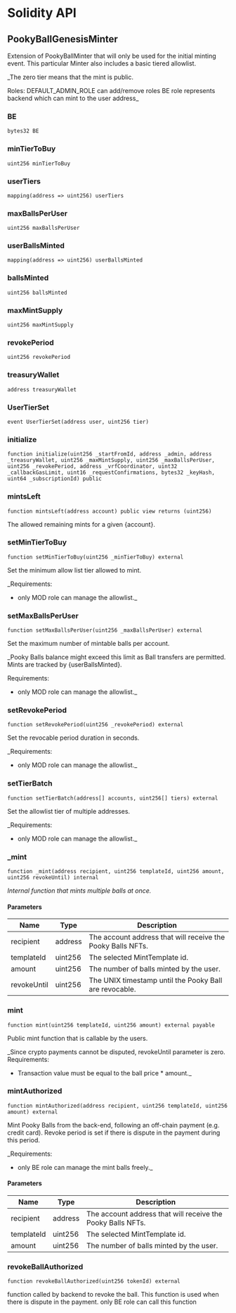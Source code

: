 # Solidity API

## PookyBallGenesisMinter

Extension of PookyBallMinter that will only be used for the initial minting event.
This particular Minter also includes a basic tiered allowlist.

_The zero tier means that the mint is public.

Roles:
  DEFAULT_ADMIN_ROLE can add/remove roles
  BE role represents backend which can mint to the user address_

### BE

```solidity
bytes32 BE
```

### minTierToBuy

```solidity
uint256 minTierToBuy
```

### userTiers

```solidity
mapping(address => uint256) userTiers
```

### maxBallsPerUser

```solidity
uint256 maxBallsPerUser
```

### userBallsMinted

```solidity
mapping(address => uint256) userBallsMinted
```

### ballsMinted

```solidity
uint256 ballsMinted
```

### maxMintSupply

```solidity
uint256 maxMintSupply
```

### revokePeriod

```solidity
uint256 revokePeriod
```

### treasuryWallet

```solidity
address treasuryWallet
```

### UserTierSet

```solidity
event UserTierSet(address user, uint256 tier)
```

### initialize

```solidity
function initialize(uint256 _startFromId, address _admin, address _treasuryWallet, uint256 _maxMintSupply, uint256 _maxBallsPerUser, uint256 _revokePeriod, address _vrfCoordinator, uint32 _callbackGasLimit, uint16 _requestConfirmations, bytes32 _keyHash, uint64 _subscriptionId) public
```

### mintsLeft

```solidity
function mintsLeft(address account) public view returns (uint256)
```

The allowed remaining mints for a given {account}.

### setMinTierToBuy

```solidity
function setMinTierToBuy(uint256 _minTierToBuy) external
```

Set the minimum allow list tier allowed to mint.

_Requirements:
- only MOD role can manage the allowlist._

### setMaxBallsPerUser

```solidity
function setMaxBallsPerUser(uint256 _maxBallsPerUser) external
```

Set the maximum number of mintable balls per account.

_Pooky Balls balance might exceed this limit as Ball transfers are permitted.
Mints are tracked by {userBallsMinted}.

Requirements:
- only MOD role can manage the allowlist._

### setRevokePeriod

```solidity
function setRevokePeriod(uint256 _revokePeriod) external
```

Set the revocable period duration in seconds.

_Requirements:
- only MOD role can manage the allowlist._

### setTierBatch

```solidity
function setTierBatch(address[] accounts, uint256[] tiers) external
```

Set the allowlist tier of multiple addresses.

_Requirements:
- only MOD role can manage the allowlist._

### _mint

```solidity
function _mint(address recipient, uint256 templateId, uint256 amount, uint256 revokeUntil) internal
```

_Internal function that mints multiple balls at once._

#### Parameters

| Name | Type | Description |
| ---- | ---- | ----------- |
| recipient | address | The account address that will receive the Pooky Balls NFTs. |
| templateId | uint256 | The selected MintTemplate id. |
| amount | uint256 | The number of balls minted by the user. |
| revokeUntil | uint256 | The UNIX timestamp until the Pooky Ball are revocable. |

### mint

```solidity
function mint(uint256 templateId, uint256 amount) external payable
```

Public mint function that is callable by the users.

_Since crypto payments cannot be disputed, revokeUntil parameter is zero.
Requirements:
- Transaction value must be equal to the ball price * amount._

### mintAuthorized

```solidity
function mintAuthorized(address recipient, uint256 templateId, uint256 amount) external
```

Mint Pooky Balls from the back-end, following an off-chain payment (e.g. credit card).
Revoke period is set if there is dispute in the payment during this period.

_Requirements:
- only BE role can manage the mint balls freely._

#### Parameters

| Name | Type | Description |
| ---- | ---- | ----------- |
| recipient | address | The account address that will receive the Pooky Balls NFTs. |
| templateId | uint256 | The selected MintTemplate id. |
| amount | uint256 | The number of balls minted by the user. |

### revokeBallAuthorized

```solidity
function revokeBallAuthorized(uint256 tokenId) external
```

function called by backend to revoke the ball.
This function is used when there is dispute in the payment.
only BE role can call this function


